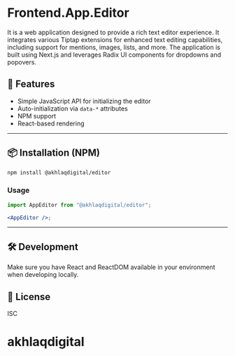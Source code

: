 # Frontend.App.Editor

It is a web application designed to provide a rich text editor experience. It integrates various Tiptap extensions for enhanced text editing capabilities, including support for mentions, images, lists, and more. The application is built using Next.js and leverages Radix UI components for dropdowns and popovers.

## 🚀 Features

- Simple JavaScript API for initializing the editor
- Auto-initialization via `data-*` attributes
- NPM support
- React-based rendering

---

## 📦 Installation (NPM)

```bash
npm install @akhlaqdigital/editor
```

### Usage

```jsx
import AppEditor from "@akhlaqdigital/editor";

<AppEditor />;
```

---

## 🛠 Development

Make sure you have React and ReactDOM available in your environment when developing locally.

## 📄 License

ISC

# akhlaqdigital
